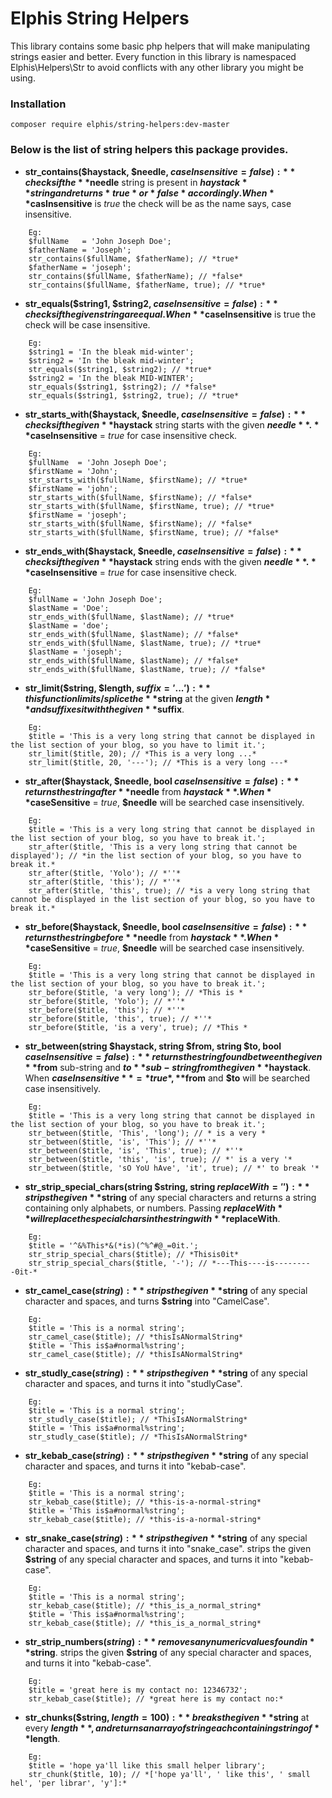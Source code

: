 # Elphis String Helpers

This library contains some basic php helpers that will make manipulating strings easier and better.
Every function in this library is namespaced Elphis\Helpers\Str to avoid conflicts with any other library you might be using.

### Installation
```
composer require elphis/string-helpers:dev-master
```

### Below is the list of string helpers this package provides.

* **str_contains($haystack, $needle, $caseInsensitive = false):**
checks if the **$needle** string is present in **$haystack** string and returns *true* or *false* accordingly. When **$casInsensitive** is *true* the check will be as the name says, case insensitive. 
```
    Eg: 
    $fullName   = 'John Joseph Doe';
    $fatherName = 'Joseph';
    str_contains($fullName, $fatherName); // *true*
    $fatherName = 'joseph';
    str_contains($fullName, $fatherName); // *false*
    str_contains($fullName, $fatherName, true); // *true*
```

* **str_equals($string1, $string2, $caseInsensitive = false):**
checks if the given string are equal. When **$caseInsensitive** is true the check will be case insensitive.
```
    Eg: 
    $string1 = 'In the bleak mid-winter';
    $string2 = 'In the bleak mid-winter';
    str_equals($string1, $string2); // *true*
    $string2 = 'In the bleak MID-WINTER';
    str_equals($string1, $string2); // *false*
    str_equals($string1, $string2, true); // *true*
```

* **str_starts_with($haystack, $needle, $caseInsensitive = false):**
checks if the given **$haystack** string starts with the given **$needle**. **$caseInsensitive** = *true* for case insensitive check.
```
    Eg:
    $fullName  = 'John Joseph Doe';
    $firstName = 'John';
    str_starts_with($fullName, $firstName); // *true*
    $firstName = 'john';
    str_starts_with($fullName, $firstName); // *false*
    str_starts_with($fullName, $firstName, true); // *true*
    $firstName = 'joseph';
    str_starts_with($fullName, $firstName); // *false*
    str_starts_with($fullName, $firstName, true); // *false*
```

* **str_ends_with($haystack, $needle, $caseInsensitive = false):**
checks if the given **$haystack** string ends with the given **$needle**. **$caseInsensitive** = *true* for case insensitive check.
```
    Eg:
    $fullName = 'John Joseph Doe';
    $lastName = 'Doe';
    str_ends_with($fullName, $lastName); // *true*
    $lastName = 'doe';
    str_ends_with($fullName, $lastName); // *false*
    str_ends_with($fullName, $lastName, true); // *true*
    $lastName = 'joseph';
    str_ends_with($fullName, $lastName); // *false*
    str_ends_with($fullName, $lastName, true); // *false*
```

* **str_limit($string, $length, $suffix = '...'):**
this function limits/splice the **$string** at the given **$length** and suffixes it with the given **$suffix**.
```
    Eg:
    $title = 'This is a very long string that cannot be displayed in the list section of your blog, so you have to limit it.';
    str_limit($title, 20); // *This is a very long ...*
    str_limit($title, 20, '---'); // *This is a very long ---*
```

* **str_after($haystack, $needle, bool $caseInsensitive = false):**
returns the string after **$needle** from **$haystack**. When **$caseSensitive** = *true*, **$needle** will be searched case insensitively.
```
    Eg:
    $title = 'This is a very long string that cannot be displayed in the list section of your blog, so you have to break it.';
    str_after($title, 'This is a very long string that cannot be displayed'); // *in the list section of your blog, so you have to break it.*
    str_after($title, 'Yolo'); // *''*
    str_after($title, 'this'); // *''*
    str_after($title, 'this', true); // *is a very long string that cannot be displayed in the list section of your blog, so you have to break it.*
```

* **str_before($haystack, $needle, bool $caseInsensitive = false):**
returns the string before **$needle** from **$haystack**. When **$caseSensitive** = *true*, **$needle** will be searched case insensitively.
```
    Eg:
    $title = 'This is a very long string that cannot be displayed in the list section of your blog, so you have to break it.';
    str_before($title, 'a very long'); // *This is *
    str_before($title, 'Yolo'); // *''*
    str_before($title, 'this'); // *''*
    str_before($title, 'this', true); // *''*
    str_before($title, 'is a very', true); // *This *
```

* **str_between(string $haystack, string $from, string $to, bool $caseInsensitive = false):**
returns the string found between the given **$from** sub-string and **$to** sub-string from the given **$haystack**. When **$caseInsensitive** = *true*, **$from** and **$to** will be searched case insensitively.
```
    Eg:
    $title = 'This is a very long string that cannot be displayed in the list section of your blog, so you have to break it.';
    str_between($title, 'This', 'long'); // * is a very *
    str_between($title, 'is', 'This'); // *''*
    str_between($title, 'is', 'This', true); // *''*
    str_between($title, 'this', 'is', true); // *' is a very '*
    str_between($title, 'sO YoU hAve', 'it', true); // *' to break '*
```

* **str_strip_special_chars(string $string, string $replaceWith = ''):**
strips the given **$string** of any special characters and returns a string containing only alphabets, or numbers. Passing **$replaceWith** will replace the special chars in the string with **$replaceWith**.
```
    Eg:
    $title = '^&%This*&(*is)(^%^#@_=0it.';
    str_strip_special_chars($title); // *Thisis0it*
    str_strip_special_chars($title, '-'); // *---This----is---------0it-*
```

* **str_camel_case($string):**
strips the given **$string** of any special character and spaces, and turns **$string** into "CamelCase".
```
    Eg:
    $title = 'This is a normal string';
    str_camel_case($title); // *thisIsANormalString*
    $title = 'This is$a#normal%string';
    str_camel_case($title); // *thisIsANormalString*
```

* **str_studly_case($string):**
strips the given **$string** of any special character and spaces, and turns it into "studlyCase".
```
    Eg:
    $title = 'This is a normal string';
    str_studly_case($title); // *ThisIsANormalString*
    $title = 'This is$a#normal%string';
    str_studly_case($title); // *ThisIsANormalString*
```

* **str_kebab_case($string):**
strips the given **$string** of any special character and spaces, and turns it into "kebab-case".
```
    Eg:
    $title = 'This is a normal string';
    str_kebab_case($title); // *this-is-a-normal-string*
    $title = 'This is$a#normal%string';
    str_kebab_case($title); // *this-is-a-normal-string*
```

* **str_snake_case($string):**
strips the given **$string** of any special character and spaces, and turns it into "snake_case".
strips the given **$string** of any special character and spaces, and turns it into "kebab-case".
```
    Eg:
    $title = 'This is a normal string';
    str_kebab_case($title); // *this_is_a_normal_string*
    $title = 'This is$a#normal%string';
    str_kebab_case($title); // *this_is_a_normal_string*
```

* **str_strip_numbers($string):**
removes any numeric values found in **$string**.
strips the given **$string** of any special character and spaces, and turns it into "kebab-case".
```
    Eg:
    $title = 'great here is my contact no: 12346732';
    str_kebab_case($title); // *great here is my contact no:*
```

* **str_chunks($string, $length = 100):**
breaks the given **$string** at every **$length**, and returns an array of string each containing string of **$length**.
```
    Eg:
    $title = 'hope ya'll like this small helper library';
    str_chunk($title, 10); // *['hope ya'll', ' like this', ' small hel', 'per librar', 'y']:*
```
